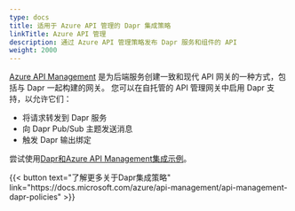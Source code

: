 ```yaml
---
type: docs
title: 适用于 Azure API 管理的 Dapr 集成策略
linkTitle: Azure API 管理
description: 通过 Azure API 管理策略发布 Dapr 服务和组件的 API
weight: 2000
---
```


[Azure API Management](https://learn.microsoft.com/azure/api-management/api-management-key-concepts) 是为后端服务创建一致和现代 API 网关的一种方式，包括与 Dapr 一起构建的网关。 您可以在自托管的 API 管理网关中启用 Dapr 支持，以允许它们：

- 将请求转发到 Dapr 服务
- 向 Dapr Pub/Sub 主题发送消息
- 触发 Dapr 输出绑定

尝试使用[Dapr和Azure API Management集成示例](https://github.com/dapr/samples/tree/master/dapr-apim-integration)。

{{< button text="了解更多关于Dapr集成策略" link="https\://docs.microsoft.com/azure/api-management/api-management-dapr-policies" >}}
